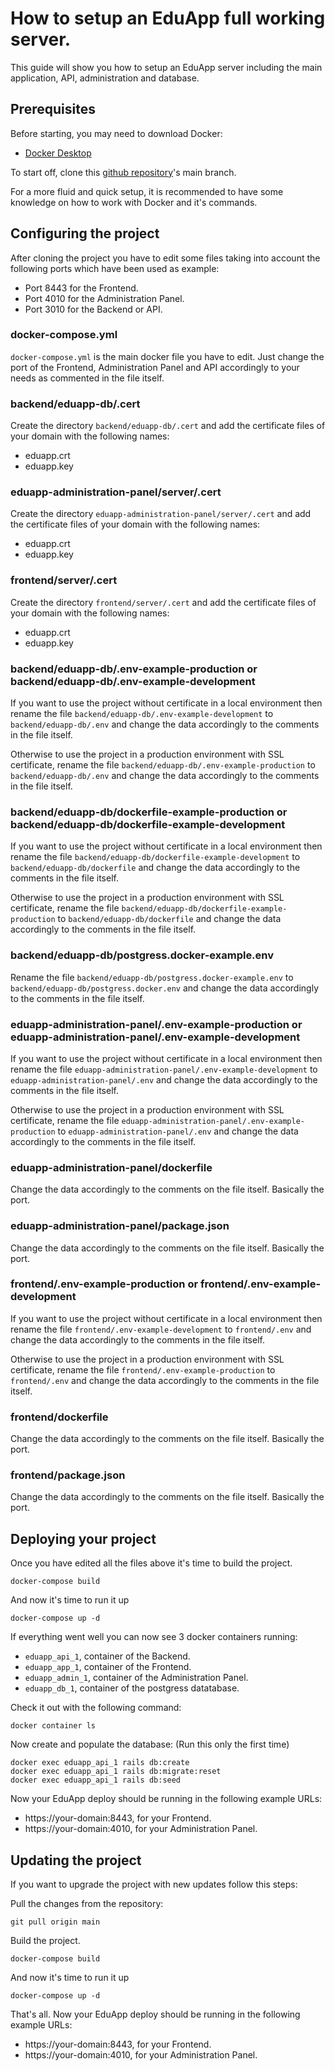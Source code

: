 # How to setup an EduApp full working server.

This guide will show you how to setup an EduApp server including the main application, API, administration and database.

## Prerequisites

Before starting, you may need to download Docker:
- [Docker Desktop](https://www.docker.com/products/docker-desktop/)

To start off, clone this [github repository](https://github.com/eduapp-project/eduapp/)'s main branch. 

For a more fluid and quick setup, it is recommended to have some knowledge on how to work with Docker and it's commands.

## Configuring the project

After cloning the project you have to edit some files taking into account the following ports which have been used as example:
- Port 8443 for the Frontend.
- Port 4010 for the Administration Panel.
- Port 3010 for the Backend or API.

### docker-compose.yml

```docker-compose.yml``` is the main docker file you have to edit. Just change the port of the Frontend, Administration Panel and API accordingly to your needs as commented in the file itself.

### backend/eduapp-db/.cert

Create the directory ```backend/eduapp-db/.cert``` and add the certificate files of your domain with the following names:
- eduapp.crt
- eduapp.key

### eduapp-administration-panel/server/.cert

Create the directory ```eduapp-administration-panel/server/.cert``` and add the certificate files of your domain with the following names:
- eduapp.crt
- eduapp.key

### frontend/server/.cert

Create the directory ```frontend/server/.cert``` and add the certificate files of your domain with the following names:
- eduapp.crt
- eduapp.key

### backend/eduapp-db/.env-example-production or backend/eduapp-db/.env-example-development

If you want to use the project without certificate in a local environment then rename the file ```backend/eduapp-db/.env-example-development``` to ```backend/eduapp-db/.env``` and change the data accordingly to the comments in the file itself.

Otherwise to use the project in a production environment with SSL certificate, rename the file ```backend/eduapp-db/.env-example-production``` to ```backend/eduapp-db/.env``` and change the data accordingly to the comments in the file itself.

### backend/eduapp-db/dockerfile-example-production or backend/eduapp-db/dockerfile-example-development

If you want to use the project without certificate in a local environment then rename the file ```backend/eduapp-db/dockerfile-example-development``` to ```backend/eduapp-db/dockerfile``` and change the data accordingly to the comments in the file itself.

Otherwise to use the project in a production environment with SSL certificate, rename the file ```backend/eduapp-db/dockerfile-example-production``` to ```backend/eduapp-db/dockerfile``` and change the data accordingly to the comments in the file itself.

### backend/eduapp-db/postgress.docker-example.env

Rename the file ```backend/eduapp-db/postgress.docker-example.env``` to ```backend/eduapp-db/postgress.docker.env``` and change the data accordingly to the comments in the file itself.

### eduapp-administration-panel/.env-example-production or eduapp-administration-panel/.env-example-development

If you want to use the project without certificate in a local environment then rename the file ```eduapp-administration-panel/.env-example-development``` to ```eduapp-administration-panel/.env``` and change the data accordingly to the comments in the file itself.

Otherwise to use the project in a production environment with SSL certificate, rename the file ```eduapp-administration-panel/.env-example-production``` to ```eduapp-administration-panel/.env``` and change the data accordingly to the comments in the file itself.

### eduapp-administration-panel/dockerfile

Change the data accordingly to the comments on the file itself. Basically the port.

### eduapp-administration-panel/package.json

Change the data accordingly to the comments on the file itself. Basically the port.

### frontend/.env-example-production or frontend/.env-example-development

If you want to use the project without certificate in a local environment then rename the file ```frontend/.env-example-development``` to ```frontend/.env``` and change the data accordingly to the comments in the file itself.

Otherwise to use the project in a production environment with SSL certificate, rename the file ```frontend/.env-example-production``` to ```frontend/.env``` and change the data accordingly to the comments in the file itself.

### frontend/dockerfile

Change the data accordingly to the comments on the file itself. Basically the port.

### frontend/package.json

Change the data accordingly to the comments on the file itself. Basically the port.

## Deploying your project

Once you have edited all the files above it's time to build the project.

````
docker-compose build
````

And now it's time to run it up

````
docker-compose up -d
````

If everything went well you can now see 3 docker containers running: 
- ```eduapp_api_1```, container of the Backend.
- ```eduapp_app_1```, container of the Frontend.
- ```eduapp_admin_1```, container of the Administration Panel.
- ```eduapp_db_1```, container of the postgress datatabase.

Check it out with the following command:

````
docker container ls
````

Now create and populate the database: (Run this only the first time)

````
docker exec eduapp_api_1 rails db:create
docker exec eduapp_api_1 rails db:migrate:reset
docker exec eduapp_api_1 rails db:seed
````

Now your EduApp deploy should be running in the following example URLs:
- https://your-domain:8443, for your Frontend.
- https://your-domain:4010, for your Administration Panel.

## Updating the project

If you want to upgrade the project with new updates follow this steps:

Pull the changes from the repository:

````
git pull origin main
````

Build the project.

````
docker-compose build
````

And now it's time to run it up

````
docker-compose up -d
````

That's all. Now your EduApp deploy should be running in the following example URLs:
- https://your-domain:8443, for your Frontend.
- https://your-domain:4010, for your Administration Panel.